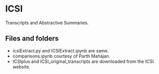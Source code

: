 # ICSI
Transcripts and Abstractive Summaries.

## Files and folders

- icsiExtract.py and ICSIExtract.ipynb are same.
- comparisons.ipynb courtesy of Parth Mahajan.
- ICSIplus and ICSI_original_transcripts are downloaded from the ICSI website.

